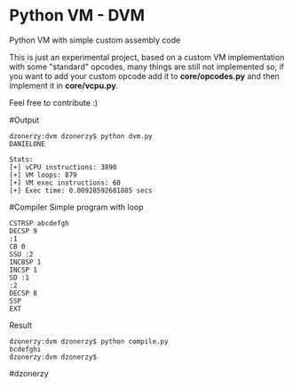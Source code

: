 # Python VM - DVM
Python VM with simple custom assembly code

This is just an experimental project, based on a custom VM implementation with some "standard" opcodes, many things are still not implemented so, if you want to add your custom opcode add it to <b>core/opcodes.py</b> and then implement it in <b>core/vcpu.py</b>.

Feel free to contribute :)

#Output

```
dzonerzy:dvm dzonerzy$ python dvm.py
DANIELONE

Stats:
[+] vCPU instructions: 3890
[+] VM loops: 879
[+] VM exec instructions: 60
[+] Exec time: 0.00928592681885 secs
```

#Compiler
Simple program with loop
```
CSTRSP abcdefgh
DECSP 9
:1
CB 0
SSU :2
INCBSP 1
INCSP 1
SD :1
:2
DECSP 8
SSP
EXT
```
Result
```
dzonerzy:dvm dzonerzy$ python compile.py
bcdefghi
dzonerzy:dvm dzonerzy$
```

\#dzonerzy

